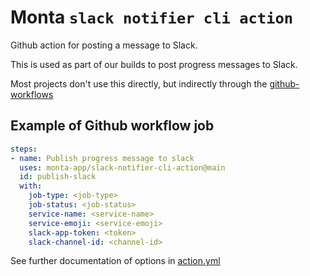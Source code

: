 # Monta `slack notifier cli action`

Github action for posting a message to Slack.

This is used as part of our builds to post progress messages to Slack.

Most projects don't use this directly, but indirectly through the [github-workflows](https://github.com/monta-app/github-workflows)

## Example of Github workflow job

```yaml
steps:
- name: Publish progress message to slack
  uses: monta-app/slack-notifier-cli-action@main
  id: publish-slack
  with:
    job-type: <job-type>
    job-status: <job-status>
    service-name: <service-name>
    service-emoji: <service-emoji>
    slack-app-token: <token>
    slack-channel-id: <channel-id>
```

See further documentation of options in [action.yml](./action.yml)
